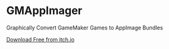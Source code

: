 # GMAppImager
Graphically Convert GameMaker Games to AppImage Bundles

[Download Free from itch.io](https://samuel-venable.itch.io/gmappimager)
